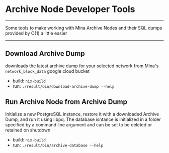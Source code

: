 # Archive Node Developer Tools

<hr>

Some tools to make working with Mina Archive Nodes and their SQL dumps provided by O(1) a little
easier

<hr>

## Download Archive Dump

downloads the latest archive dump for your selected network from Mina's `network_block_data` google
cloud bucket

- build: `nix-build`
- run: `./result/bin/download-archive-dump --help`

## Run Archive Node from Archive Dump

Initialize a new PostgreSQL instance, restore it with a downloaded Archive Dump, and run it using
libpq. The database isntance is initialized in a folder specified by a command line argument and can
be set to be deleted or retained on shutdown

- build: `nix-build`
- run: `./result/bin/archive-database --help`
